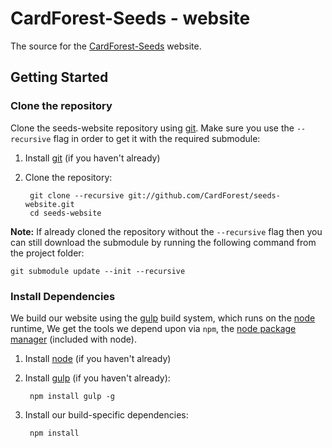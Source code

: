 CardForest-Seeds - website
==========================

The source for the [CardForest-Seeds](https://github.com/CardForest/seeds) website.

Getting Started
---------------

### Clone the repository

Clone the seeds-website repository using [git](http://git-scm.com/). Make sure you use the ```--recursive``` flag in order to get it with the required submodule:

1. Install [git](http://git-scm.com/) (if you haven't already)
2. Clone the repository:

        git clone --recursive git://github.com/CardForest/seeds-website.git
        cd seeds-website


**Note:** If already cloned the repository without the ```--recursive``` flag then you can still download the submodule by running the following command from the project folder:

```
git submodule update --init --recursive
```

### Install Dependencies

We build our website using the [gulp](http://gulpjs.com/) build system, which runs on the [node](http://nodejs.org) runtime, We get the tools we depend upon via `npm`, the [node package manager](https://www.npmjs.org/) (included with node).

1. Install [node](http://nodejs.org) (if you haven't already)
2. Install [gulp](http://gulpjs.com/) (if you haven't already):
    
        npm install gulp -g
3. Install our build-specific dependencies:

        npm install

